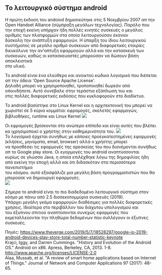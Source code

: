 ## Το λειτουργικό σύστημα android  

Η πρώτη έκδοση του andoiod δημοσιεύτηκε στις 5 Νοεμβρίου 2007 απ την Open Handset Alliance (σύμπραξη μεγάλων τεχνολογίας).
Παρόλο που την εποχή εκείνη υπήρχαν ήδη πολλές κινητές συσκευές ο μεγάλος αριθμός των πλατφορμών στα οποία λειτουργούσαν έκαναν  
δύσκολη την ανάπτυξη εφαρμογών. Η ύπαρξη του ίδιου λειτουργικού συστήματος σε μεγάλο αριθμό συσκευών από διαφορετικές εταιρίες  
διευκόλυνε την αν'απτυξη εφαρμογών αλλά και την κατασκευή των συσκευών, καθώς οι κατασκευαστές μπορούσαν να δώσουν βάση αποκλειστικά  
στο υλικό.  
  
Το android είναι ένα ελεύθερο και ανοικτού κώδικα λογισμικό που διέπεται απ την άδεια 'Open Source Apache License'.  
Δηλαδή μπορεί να χρησιμοποιηθεί, τροποποιηθεί δωρεάν από οποινδήποτε. Αυτό συνέβαλε στην τεράστια εξάπλωση του και  
στις πολλές διαφορετικές εκδόσεις που κυκλοφορούν στο διαδίκτυο.  
  
Το android βασίστηκε στο Linux Kernel και η αρχιτεκτονική του μπορεί να χωριστεί σε 5 κύρια κομμάτια:
εφραμογές, σκελετός εφαρμογών, βιβλιοθήκες, runtime και Linux Kernel
![](https://github.com/antonis-adraktas/images/android_architecture.jpg)  
  
Οι εφραμογές βρίσκονται στο ανώτερο επίπεδο και είναι αυτές που βλέπει κα ιχρησιμοποιεί ο χρήστης στην καθημερινότητα του.
![](/images/andoid_appearance.jpg)  
Το λογισμικό έρχεται συνήθως με κάποιες προεγκατεστημένες εφαρμογές (κλήσεις, μηνύματα, email, browser) αλλά ο χρήστης μπορεί  
να προσθέσει τις εφαρμογές της αρεσκείας του που διανέμονται συνήθως απ το Google play store. Οι εγαρμογές του android αναπτύσσονται  
κυρίως σε γλώσσα Java, η οποία επιλέχθηκε λόγω της δημοφιλίας ήδη από εκείνη την εποχή αλλά και ότι διδασκόταν στα περισσότερα πανεπιστήμια  
του κόσμου. αυτό εξασφάλιζε μια μεγάλη βάση προγραμματιστών που θα μπορούσε να δημιουργεί εφαρμογές.  
![](/images/app_android_code.png)  
  
Σήμερα το android είναι το πιο διαδεδομένο λειτουργικό σύστημα στον κόσμο με πάνω από 2.5 δισσεκατομμύρια συσκευές (2019).  
Υπάρχει μεγάλη γκάμα εφαρμογών διαθέσιμες για πολλές διαφορετικές χρήσεις. Ιδιαίτερα στο περιβάλλον του διάχυτου υπολογισμού και  
του έξυπνου σπιτιού αναπτύσονται συνεχώς εφαρμογές που εκμεταλλεύονται την πληθώρα δεδομένων που συλλέγουν οι έξυπνες συσκευές. 

Πηγές: https://www.theverge.com/2019/5/7/18528297/google-io-2019-android-devices-play-store-total-number-statistic-keynote  
Krajci, Iggy, and Darren Cummings. "History and Evolution of the Android OS." Android on x86. Apress, Berkeley, CA, 2013. 1-8.  
http://www.apache.org/licenses/LICENSE-2.0  
Alaa, Mussab, et al. "A review of smart home applications based on Internet of Things." Journal of Network and Computer Applications 97 (2017): 48-65.  

